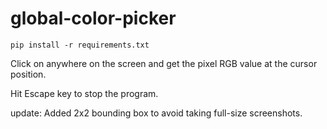 # global-color-picker

`pip install -r requirements.txt`


Click on anywhere on the screen and get the pixel RGB value at the cursor position.

Hit Escape key to stop the program.

update: Added 2x2 bounding box to avoid taking full-size screenshots. 


